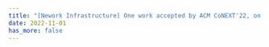 ```yaml
---
title: "[Nework Infrastructure] One work accepted by ACM CoNEXT'22, on enabling content providers to retain complete control over user experiences and ecomonic/social fairness policies on the public Internet."
date: 2022-11-01
has_more: false
---
```

